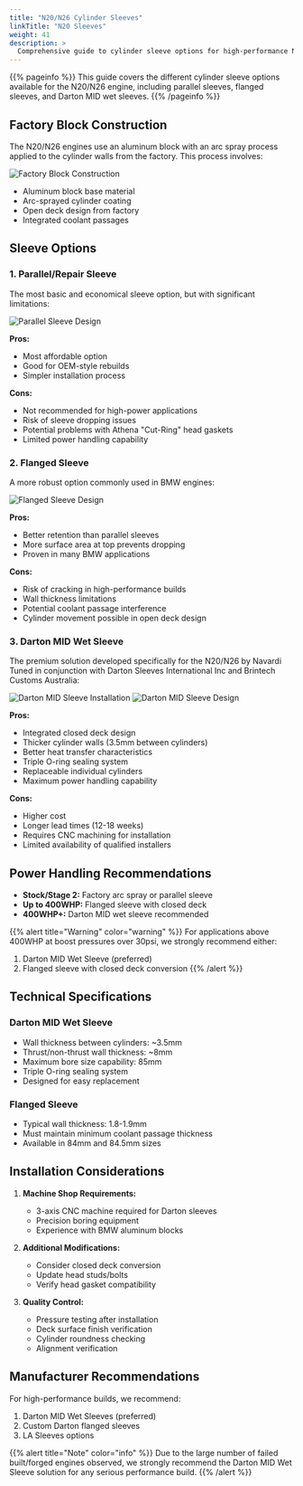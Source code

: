 ```yaml
---
title: "N20/N26 Cylinder Sleeves"
linkTitle: "N20 Sleeves"
weight: 41
description: >
  Comprehensive guide to cylinder sleeve options for high-performance N20/N26 builds.
---
```


{{% pageinfo %}}
This guide covers the different cylinder sleeve options available for the N20/N26 engine, including parallel sleeves, flanged sleeves, and Darton MID wet sleeves.
{{% /pageinfo %}}

## Factory Block Construction

The N20/N26 engines use an aluminum block with an arc spray process applied to the cylinder walls from the factory. This process involves:

![Factory Block Construction](/images/engine-mods/n20/factory-block.png)

- Aluminum block base material
- Arc-sprayed cylinder coating
- Open deck design from factory
- Integrated coolant passages

## Sleeve Options

### 1. Parallel/Repair Sleeve

The most basic and economical sleeve option, but with significant limitations:

![Parallel Sleeve Design](/images/engine-mods/n20/parallel-sleeve.png)

**Pros:**
- Most affordable option
- Good for OEM-style rebuilds
- Simpler installation process

**Cons:**
- Not recommended for high-power applications
- Risk of sleeve dropping issues
- Potential problems with Athena "Cut-Ring" head gaskets
- Limited power handling capability

### 2. Flanged Sleeve

A more robust option commonly used in BMW engines:

![Flanged Sleeve Design](/images/engine-mods/n20/flanged-sleeve.png)

**Pros:**
- Better retention than parallel sleeves
- More surface area at top prevents dropping
- Proven in many BMW applications

**Cons:**
- Risk of cracking in high-performance builds
- Wall thickness limitations
- Potential coolant passage interference
- Cylinder movement possible in open deck design

### 3. Darton MID Wet Sleeve

The premium solution developed specifically for the N20/N26 by Navardi Tuned in conjunction with Darton Sleeves International Inc and Brintech Customs Australia:

![Darton MID Sleeve Installation](/images/engine-mods/n20/darton-sleeve.jpg)
![Darton MID Sleeve Design](/images/engine-mods/n20/darton-design.png)

**Pros:**
- Integrated closed deck design
- Thicker cylinder walls (3.5mm between cylinders)
- Better heat transfer characteristics
- Triple O-ring sealing system
- Replaceable individual cylinders
- Maximum power handling capability

**Cons:**
- Higher cost
- Longer lead times (12-18 weeks)
- Requires CNC machining for installation
- Limited availability of qualified installers

## Power Handling Recommendations

- **Stock/Stage 2:** Factory arc spray or parallel sleeve
- **Up to 400WHP:** Flanged sleeve with closed deck
- **400WHP+:** Darton MID wet sleeve recommended

{{% alert title="Warning" color="warning" %}}
For applications above 400WHP at boost pressures over 30psi, we strongly recommend either:
1. Darton MID Wet Sleeve (preferred)
2. Flanged sleeve with closed deck conversion
{{% /alert %}}

## Technical Specifications

### Darton MID Wet Sleeve
- Wall thickness between cylinders: ~3.5mm
- Thrust/non-thrust wall thickness: ~8mm
- Maximum bore size capability: 85mm
- Triple O-ring sealing system
- Designed for easy replacement

### Flanged Sleeve
- Typical wall thickness: 1.8-1.9mm
- Must maintain minimum coolant passage thickness
- Available in 84mm and 84.5mm sizes

## Installation Considerations

1. **Machine Shop Requirements:**
   - 3-axis CNC machine required for Darton sleeves
   - Precision boring equipment
   - Experience with BMW aluminum blocks
   
2. **Additional Modifications:**
   - Consider closed deck conversion
   - Update head studs/bolts
   - Verify head gasket compatibility
   
3. **Quality Control:**
   - Pressure testing after installation
   - Deck surface finish verification
   - Cylinder roundness checking
   - Alignment verification

## Manufacturer Recommendations

For high-performance builds, we recommend:
1. Darton MID Wet Sleeves (preferred)
2. Custom Darton flanged sleeves
3. LA Sleeves options

{{% alert title="Note" color="info" %}}
Due to the large number of failed built/forged engines observed, we strongly recommend the Darton MID Wet Sleeve solution for any serious performance build.
{{% /alert %}} 